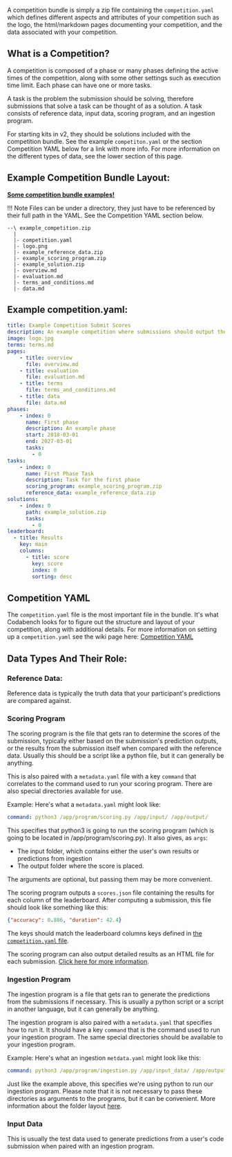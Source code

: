 A competition bundle is simply a zip file containing the `competition.yaml` which defines different aspects and attributes of your competition such as the logo, the html/markdown pages documenting your competition, and the data associated with your competition.

## What is a Competition?
A competition is composed of a phase or many phases defining the active times of the competition, along with some other settings such as execution time limit. Each phase can have one or more tasks. 

A task is the problem the submission should be solving, therefore submissions that solve a task can be thought of as a solution. A task consists of reference data, input data, scoring program, and an ingestion program. 

For starting kits in v2, they should be solutions included with the competition bundle. See the example `competiton.yaml` or the section Competition YAML below for a link with more info. For more information on the different types of data, see the lower section of this page.

## Example Competition Bundle Layout:

**[Some competition bundle examples!](https://github.com/codalab/competition-examples/tree/master/codabench)**

!!! Note
    Files can be under a directory, they just have to be referenced by their full path in the YAML. See the Competition YAML section below.

```
--\ example_competition.zip
  |
  |- competition.yaml
  |- logo.png
  |- example_reference_data.zip
  |- example_scoring_program.zip
  |- example_solution.zip
  |- overview.md
  |- evaluation.md
  |- terms_and_conditions.md
  |- data.md
```


## Example competition.yaml:
```yaml title="competition.yaml"
title: Example Competition Submit Scores
description: An example competition where submissions should output the score they want
image: logo.jpg
terms: terms.md
pages:
    - title: overview
      file: overview.md
    - title: evaluation
      file: evaluation.md
    - title: terms
      file: terms_and_conditions.md
    - title: data
      file: data.md
phases:
    - index: 0
      name: First phase
      description: An example phase
      start: 2018-03-01
      end: 2027-03-01
      tasks:
        - 0
tasks:
    - index: 0
      name: First Phase Task
      description: Task for the first phase
      scoring_program: example_scoring_program.zip
      reference_data: example_reference_data.zip
solutions:
    - index: 0
      path: example_solution.zip
      tasks:
        - 0
leaderboard:
  - title: Results
    key: main
    columns:
      - title: score
        key: score
        index: 0
        sorting: desc
```


## Competition YAML
The `competition.yaml` file is the most important file in the bundle. It's what Codabench looks for to figure out the structure and layout of your competition, along with additional details. For more information on setting up a `competition.yaml` see the wiki page here:
[Competition YAML](https://github.com/codalab/competitions-v2/wiki/Yaml-Structure)


## Data Types And Their Role:

### Reference Data:
Reference data is typically the truth data that your participant's predictions are compared against.

### Scoring Program
The scoring program is the file that gets ran to determine the scores of the submission, typically either based on the submission's prediction outputs, or the results from the submission itself when compared with the reference data. Usually this should be a script like a python file, but it can generally be anything.

This is also paired with a `metadata.yaml` file with a key `command` that correlates to the command used to run your scoring program. There are also special directories available for use. 

Example:
Here's what a `metadata.yaml` might look like:
```yaml title="metadata.yaml"
command: python3 /app/program/scoring.py /app/input/ /app/output/
```

This specifies that python3 is going to run the scoring program (which is going to be located in /app/program/scoring.py).
It also gives, as `args`:
- The input folder, which contains either the user's own results or predictions from ingestion
- The output folder where the score is placed. 

The arguments are optional, but passing them may be more convenient.

The scoring program outputs a `scores.json` file containing the results for each column of the leaderboard. After computing a submission, this file should look like something like this:

```json title="scores.json"
{"accuracy": 0.886, "duration": 42.4}
```

The keys should match the leaderboard columns keys defined in [the `competition.yaml` file](https://github.com/codalab/codabench/wiki/Yaml-Structure#leaderboards).

The scoring program can also output detailed results as an HTML file for each submission. [Click here for more information](https://github.com/codalab/codabench/wiki/Detailed-Results-and-Visualizations).

### Ingestion Program
The ingestion program is a file that gets ran to generate the predictions from the submissions if necessary. This is usually a python script or a script in another language, but it can generally be anything.

The ingestion program is also paired with a `metadata.yaml` that specifies how to run it. It should have a key `command` that is the command used to run your ingestion program. The same special directories should be available to your ingestion program. 

Example: Here's what an ingestion `metdata.yaml` might look like this:
```yaml title="metadata.yaml"
command: python3 /app/program/ingestion.py /app/input_data/ /app/output/ /app/program /app/ingested_program
```

Just like the example above, this specifies we're using python to run our ingestion program. Please note that it is not necessary to pass these directories as arguments to the programs, but it can be convenient. More information about the folder layout [here](https://github.com/codalab/codabench/wiki/Submission-Docker-Container-Layout#submission-container).

### Input Data
This is usually the test data used to generate predictions from a user's code submission when paired with an ingestion program.
